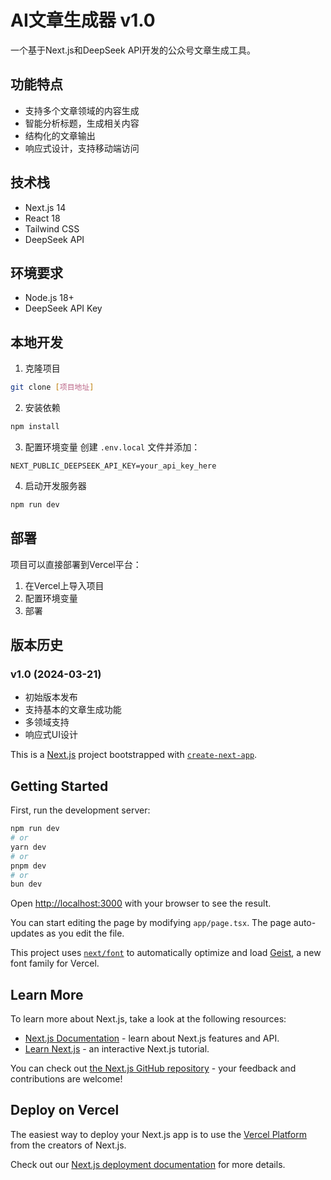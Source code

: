 # AI文章生成器 v1.0

一个基于Next.js和DeepSeek API开发的公众号文章生成工具。

## 功能特点

- 支持多个文章领域的内容生成
- 智能分析标题，生成相关内容
- 结构化的文章输出
- 响应式设计，支持移动端访问

## 技术栈

- Next.js 14
- React 18
- Tailwind CSS
- DeepSeek API

## 环境要求

- Node.js 18+
- DeepSeek API Key

## 本地开发

1. 克隆项目
```bash
git clone [项目地址]
```

2. 安装依赖
```bash
npm install
```

3. 配置环境变量
创建 `.env.local` 文件并添加：
```
NEXT_PUBLIC_DEEPSEEK_API_KEY=your_api_key_here
```

4. 启动开发服务器
```bash
npm run dev
```

## 部署

项目可以直接部署到Vercel平台：

1. 在Vercel上导入项目
2. 配置环境变量
3. 部署

## 版本历史

### v1.0 (2024-03-21)
- 初始版本发布
- 支持基本的文章生成功能
- 多领域支持
- 响应式UI设计

This is a [Next.js](https://nextjs.org) project bootstrapped with [`create-next-app`](https://nextjs.org/docs/app/api-reference/cli/create-next-app).

## Getting Started

First, run the development server:

```bash
npm run dev
# or
yarn dev
# or
pnpm dev
# or
bun dev
```

Open [http://localhost:3000](http://localhost:3000) with your browser to see the result.

You can start editing the page by modifying `app/page.tsx`. The page auto-updates as you edit the file.

This project uses [`next/font`](https://nextjs.org/docs/app/building-your-application/optimizing/fonts) to automatically optimize and load [Geist](https://vercel.com/font), a new font family for Vercel.

## Learn More

To learn more about Next.js, take a look at the following resources:

- [Next.js Documentation](https://nextjs.org/docs) - learn about Next.js features and API.
- [Learn Next.js](https://nextjs.org/learn) - an interactive Next.js tutorial.

You can check out [the Next.js GitHub repository](https://github.com/vercel/next.js) - your feedback and contributions are welcome!

## Deploy on Vercel

The easiest way to deploy your Next.js app is to use the [Vercel Platform](https://vercel.com/new?utm_medium=default-template&filter=next.js&utm_source=create-next-app&utm_campaign=create-next-app-readme) from the creators of Next.js.

Check out our [Next.js deployment documentation](https://nextjs.org/docs/app/building-your-application/deploying) for more details.

